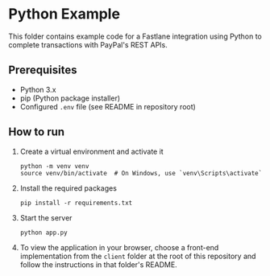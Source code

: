 # Python Example

This folder contains example code for a Fastlane integration using Python to complete transactions with PayPal's REST APIs.

## Prerequisites

- Python 3.x
- pip (Python package installer)
- Configured `.env` file (see README in repository root)

## How to run

1. Create a virtual environment and activate it
    ```
    python -m venv venv
    source venv/bin/activate  # On Windows, use `venv\Scripts\activate`
    ```
2. Install the required packages
    ```
    pip install -r requirements.txt
    ```
3. Start the server
    ```
    python app.py
    ```
4. To view the application in your browser, choose a front-end implementation from the `client` folder at the root of this repository and follow the instructions in that folder's README.
